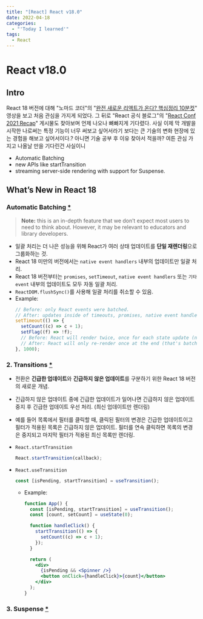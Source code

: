 ```yaml
---
title: "[React] React v18.0"
date: 2022-04-18
categories:
  - "'Today I learned'"
tags:
  - React
---
```


# React v18.0

## Intro

React 18 버전에 대해 "노마드 코더"의 "[완전 새로운 리액트가 온다? 핵심정리 10분컷](https://www.youtube.com/watch?v=7mkQi0TlJQo)" 영상을 보고 처음 관심을 가지게 되었다. 그 뒤로 "React 공식 블로그"의 "[React Conf 2021 Recap](https://reactjs.org/blog/2021/12/17/react-conf-2021-recap.html)" 게시물도 찾아보며 언제 나오나 뼈빠지게 기다렸다. 사실 이제 막 개발을 시작한 나로써는 특정 기능이 너무 써보고 싶어서라기 보다는 큰 기술의 변화 현장에 있는 경험을 해보고 싶어서이다.? 아니면 기술 공부 후 이유 찾아서 적을까? 여튼 관심 가지고 나올날 만을 기다린건 사실이니

- Automatic Batching
- new APIs like startTransition
- streaming server-side rendering with support for Suspense.

## What’s New in React 18

### Automatic Batching [\*](https://github.com/reactwg/react-18/discussions/21)

> **Note:** this is an in-depth feature that we don’t expect most users to need to think about. However, it may be relevant to educators and library developers.

- 일괄 처리는 더 나은 성능을 위해 React가 여러 상태 업데이트를 **단일 재렌더링**으로 그룹화하는 것.
- React 18 미만의 버전에서는 `native event handlers` 내부의 업데이트만 일괄 처리.
- React 18 버전부터는 `promises`, `setTimeout`, `native event handlers` 또는 `기타 event` 내부의 업데이트도 모두 자동 일괄 처리.
- `ReactDOM.flushSync()`를 사용해 일괄 처리를 취소할 수 있음.
- Example:
  ```js
  // Before: only React events were batched.
  // After: updates inside of timeouts, promises, native event handlers or any other event are batched.
  setTimeout(() => {
    setCount((c) => c + 1);
    setFlag((f) => !f);
    // Before: React will render twice, once for each state update (no batching)
    // After: React will only re-render once at the end (that's batching!)
  }, 1000);
  ```

### 2. Transitions [\*](https://reactjs.org/docs/react-api.html#transitions)

- 전환은 **긴급한 업데이트**와 **긴급하지 않은 업데이트**를 구분하기 위한 React 18 버전의 새로운 개념.
- 긴급하지 않은 업데이트 중에 긴급한 업데이트가 일어나면 긴급하지 않은 업데이트 중지 후 긴급한 업데이트 우선 처리. (최신 업데이트만 렌더링)
- 예를 들어 목록에서 필터를 클릭할 때, 클릭된 필터의 변경은 긴급한 업데이트이고 필터가 적용된 목록은 긴급하지 않은 업데이트. 필터를 연속 클릭하면 목록의 변경은 중지되고 마지막 필터가 적용된 최신 목록만 렌더링.

- `React.startTransition`

  ```js
  React.startTransition(callback);
  ```

- `React.useTransition`

  ```js
  const [isPending, startTransition] = useTransition();
  ```

  - Example:

    ```jsx
    function App() {
      const [isPending, startTransition] = useTransition();
      const [count, setCount] = useState(0);

      function handleClick() {
        startTransition(() => {
          setCount((c) => c + 1);
        });
      }

      return (
        <div>
          {isPending && <Spinner />}
          <button onClick={handleClick}>{count}</button>
        </div>
      );
    }
    ```

### 3. Suspense [\*](https://github.com/reactjs/rfcs/blob/main/text/0213-suspense-in-react-18.md)
